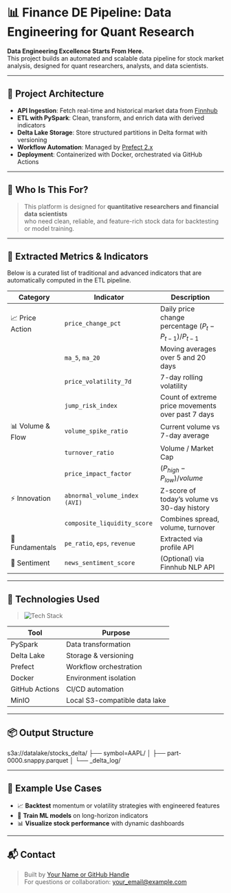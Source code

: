 # 📊 Finance DE Pipeline: Data Engineering for Quant Research

**Data Engineering Excellence Starts From Here.**  
This project builds an automated and scalable data pipeline for stock market analysis, designed for quant researchers, analysts, and data scientists.

---

## 🧱 Project Architecture

- **API Ingestion**: Fetch real-time and historical market data from [Finnhub](https://finnhub.io/)
- **ETL with PySpark**: Clean, transform, and enrich data with derived indicators
- **Delta Lake Storage**: Store structured partitions in Delta format with versioning
- **Workflow Automation**: Managed by [Prefect 2.x](https://www.prefect.io/)
- **Deployment**: Containerized with Docker, orchestrated via GitHub Actions

---

## 🎯 Who Is This For?

> This platform is designed for **quantitative researchers and financial data scientists**  
> who need clean, reliable, and feature-rich stock data for backtesting or model training.

---

## 📐 Extracted Metrics & Indicators

Below is a curated list of traditional and advanced indicators that are automatically computed in the ETL pipeline.

| Category        | Indicator                    | Description |
|----------------|------------------------------|-------------|
| 📈 Price Action | `price_change_pct`           | Daily price change percentage $(P_t - P_{t-1})/P_{t-1}$ |
|                | `ma_5`, `ma_20`               | Moving averages over 5 and 20 days |
|                | `price_volatility_7d`        | 7-day rolling volatility |
|                | `jump_risk_index`            | Count of extreme price movements over past 7 days |
| 📊 Volume & Flow| `volume_spike_ratio`         | Current volume vs 7-day average |
|                | `turnover_ratio`             | Volume / Market Cap |
|                | `price_impact_factor`        | $(P_{high} - P_{low}) / volume$ |
| ⚡ Innovation   | `abnormal_volume_index (AVI)`| Z-score of today’s volume vs 30-day history |
|                | `composite_liquidity_score`  | Combines spread, volume, turnover |
| 🧱 Fundamentals | `pe_ratio`, `eps`, `revenue` | Extracted via profile API |
| 🧠 Sentiment    | `news_sentiment_score`       | (Optional) via Finnhub NLP API |

---

## 🔧 Technologies Used

> ![Tech Stack](../pic/tech_stack.jpg)

| Tool       | Purpose            |
|------------|--------------------|
| PySpark    | Data transformation |
| Delta Lake | Storage & versioning |
| Prefect    | Workflow orchestration |
| Docker     | Environment isolation |
| GitHub Actions | CI/CD automation |
| MinIO      | Local S3-compatible data lake |

---

## 📦 Output Structure

s3a://datalake/stocks_delta/
├── symbol=AAPL/
│ ├── part-0000.snappy.parquet
│ └── _delta_log/

---

## 🚀 Example Use Cases

- 📈 **Backtest** momentum or volatility strategies with engineered features  
- 🔬 **Train ML models** on long-horizon indicators  
- 📊 **Visualize stock performance** with dynamic dashboards

---

## 📬 Contact

> Built by [Your Name or GitHub Handle](https://github.com/yourprofile)  
> For questions or collaboration: your_email@example.com
